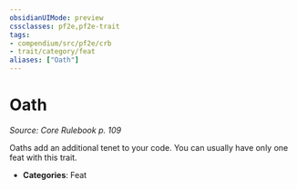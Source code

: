 ```yaml
---
obsidianUIMode: preview
cssclasses: pf2e,pf2e-trait
tags:
- compendium/src/pf2e/crb
- trait/category/feat
aliases: ["Oath"]
---
```

# Oath  
*Source: Core Rulebook p. 109*  

Oaths add an additional tenet to your code. You can usually have only one feat with this trait.

- **Categories**: Feat